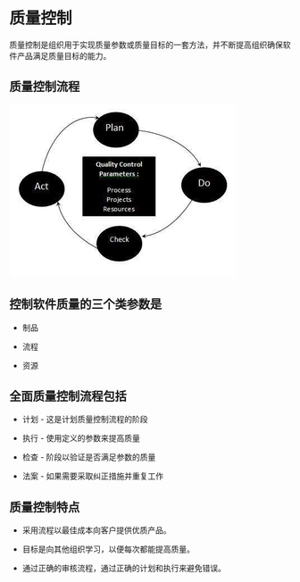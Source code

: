 # 质量控制

质量控制是组织用于实现质量参数或质量目标的一套方法，并不断提高组织确保软件产品满足质量目标的能力。

## 质量控制流程

![测试生命周期中的质量控制](../screenshot/2019-05-29-17-18-04.png)

## 控制软件质量的三个类参数是

* 制品

* 流程

* 资源

## 全面质量控制流程包括

* 计划 - 这是计划质量控制流程的阶段

* 执行 - 使用定义的参数来提高质量

* 检查 - 阶段以验证是否满足参数的质量

* 法案 - 如果需要采取纠正措施并重复工作

## 质量控制特点

* 采用流程以最佳成本向客户提供优质产品。

* 目标是向其他组织学习，以便每次都能提高质量。

* 通过正确的审核流程，通过正确的计划和执行来避免错误。
